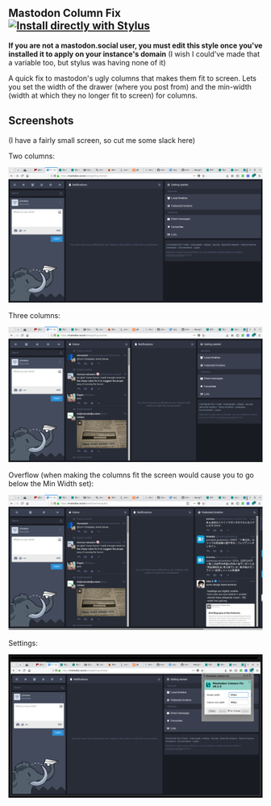 Mastodon Column Fix
[![Install directly with Stylus](https://img.shields.io/badge/Install%20directly%20with-Stylus-00adad.svg)](https://raw.githubusercontent.com/beta-phenylethylamine/masto-colfix/master/style.user.css)
---

**If you are not a mastodon.social user, you must edit this style once you've installed it to apply on your instance's domain** (I wish I could've made that a variable too, but stylus was having none of it)

A quick fix to mastodon's ugly columns that makes them fit to screen. Lets you set the width of the drawer (where you post from) and the min-width (width at which they no longer fit to screen) for columns.

Screenshots
---
(I have a fairly small screen, so cut me some slack here)

Two columns:

![Two columns](https://raw.githubusercontent.com/beta-phenylethylamine/masto-colfix/master/screenshots/example_2col.png)

Three columns:

![Three columns](https://raw.githubusercontent.com/beta-phenylethylamine/masto-colfix/master/screenshots/example_3col.png)

Overflow (when making the columns fit the screen would cause you to go below the Min Width set):

![Overflow](https://raw.githubusercontent.com/beta-phenylethylamine/masto-colfix/master/screenshots/example_overflow.png)

Settings:

![Settings](https://raw.githubusercontent.com/beta-phenylethylamine/masto-colfix/master/screenshots/settings.png)

